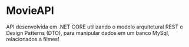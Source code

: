 # MovieAPI
API desenvolvida em .NET CORE utilizando o modelo arquitetural REST e Design Patterns (DTO), para manipular dados em um banco MySql, relacionados a filmes!
